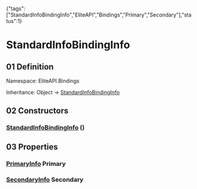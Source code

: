 {"tags":["StandardInfoBindingInfo","EliteAPI","Bindings","Primary","Secondary"],"status":1}

# StandardInfoBindingInfo

## 01 Definition

Namespace: <span class='code'>EliteAPI.Bindings</span>

Inheritance: <span class='code'>Object</span> → <span class='code'>[StandardInfoBindingInfo](../../EliteAPI/Bindings/StandardInfoBindingInfo.html)</span>

## 02 Constructors

### <span class='code'>[StandardInfoBindingInfo](../../EliteAPI/Bindings/StandardInfoBindingInfo.html)</span> ()

## 03 Properties

### <span class='code'>[PrimaryInfo](../../EliteAPI/Bindings/PrimaryInfo.html)</span> Primary

### <span class='code'>[SecondaryInfo](../../EliteAPI/Bindings/SecondaryInfo.html)</span> Secondary

